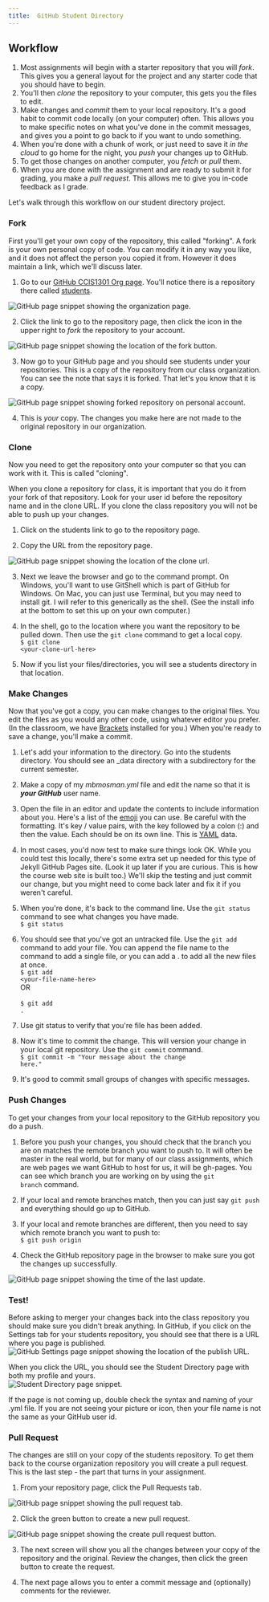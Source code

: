 ```yaml
---
title:  GitHub Student Directory
---
```

## Workflow

1. Most assignments will begin with a starter repository that you will *fork*.  This gives you a general layout for the project and any starter code that you should have to begin.  
2. You'll then *clone* the repository to your computer, this gets you the files to edit.
3. Make changes and *commit* them to your local repository.  It's a good habit to commit code locally (on your computer) often.  This allows you to make specific notes on what you've done in the commit messages, and gives you a point to go back to if you want to undo something.  
4. When you're done with a chunk of work, or just need to save it *in the cloud* to go home for the night, you *push* your changes up to GitHub.  
5. To get those changes on another computer, you *fetch* or *pull* them.  
6. When you are done with the assignment and are ready to submit it for grading, you make a *pull request*.  This allows me to give you in-code feedback as I  grade.  

Let's walk through this workflow on our student directory project.  

### Fork
First you'll get your own copy of the repository, this called "forking". A fork is your own personal copy of code.  You can modify it in any way you like, and it does not affect the person you copied it from.  However it does maintain a link, which we'll discuss later.

1. Go to our [GitHub CCIS1301 Org page](https://github.com/htc-ccis1301).  You'll notice there is a repository there called [students](https://github.com/htc-ccis1301/students).  
  <img src="../assets/images/s1/github_org_students.jpg" alt="GitHub page snippet showing the organization page.">

2. Click the link to go to the repository page, then click the icon in the upper right to *fork* the repository to your account.  
  <img src="../assets/images/s1/github_fork.jpg" alt="GitHub page snippet showing the location of the fork button.">

3. Now go to your GitHub page and you should see students under your repositories.  This is a copy of the repository from our class organization.  You can see the note that says it is forked.  That let's you know that it is a copy.
  <img src="../assets/images/s1/github_forked_students.jpg" alt="GitHub page snippet showing forked repository on personal account.">

4. This is *your* copy.  The changes you make here are not made to the original repository in our organization.  


### Clone
Now you need to get the repository onto your computer so that you can work with it.  This is called "cloning".  

<div class="alert alert-danger" role="alert">
When you clone a repository for class, it is important that you do it from your fork of that repository. Look for your user id before the repository name and in the clone URL. If you clone the class repository you will not be able to push up your changes.
</div>

1. Click on the students link to go to the repository page.

2. Copy the URL from the repository page.  
  <img src="../assets/images/s1/github_clone_url_updated.png" alt="GitHub page snippet showing the location of the clone url.">

3. Next we leave the browser and go to the command prompt.  On Windows, you'll want to use  GitShell which is part of GitHub for Windows.  On Mac, you can just use Terminal, but you may need to install git.  I will refer to this generically as the shell.  (See the install info at the bottom to set this up on your own computer.)

4. In the shell, go to the location where you want the repository to be pulled down.  Then use the <code>git clone</code> command to get a local copy.<br><code>$ git clone &lt;your-clone-url-here&gt;</code>

5. Now if you list your files/directories, you will see a students directory in that location.


###  Make Changes
Now that you've got a copy, you can make changes to the original files.  You edit the files as you would any other code, using whatever editor you prefer.  (In the classroom, we have [Brackets](http://brackets.io/) installed for you.)  When you're ready to save a change, you'll make a commit.

1. Let's add your information to the directory.  Go into the students directory.  You should see an _data directory with a subdirectory for the current semester.  

2. Make a copy of my *mbmosman.yml* file and edit the name so that it is __*your GitHub*__ user name.

3. Open the file in an editor and update the contents to include information about you.  Here's a list of the [emoji](http://www.emoji-cheat-sheet.com/) you can use.  Be careful with the formatting.  It's key / value pairs, with the key followed by a colon (:) and then the value.  Each should be on its own line.  This is [YAML](http://www.yaml.org/start.html) data.

4. In most cases, you'd now test to make sure things look OK.  While you could test this locally, there's some extra set up needed for this type of Jekyll GitHub Pages site.  (Look it up later if you are curious.  This is how the course web site is built too.)  We'll skip the testing and just commit our change, but you might need to come back later and fix it if you weren't careful.

5. When you're done, it's back to the command line.  Use the <code>git status</code> command to see what changes you have made.<br><code>$ git status</code>

5. You should see that you've got an untracked file.  Use the <code>git add</code> command to add your file.  You can append the file name to the command to add a single file, or you can add a . to add all the new files at once.<br><code>$ git add &lt;your-file-name-here&gt;</code><br>OR<br><br><code>$ git add .</code>

6. Use git status to verify that you're file has been added.  

7. Now it's time to commit the change.  This will version your change in your local git repository.  Use the <code>git commit</code> command.<br><code>$ git commit -m "Your message about the change here."</code>

8.  It's good to commit small groups of changes with specific messages.

### Push Changes
To get your changes from your local repository to the GitHub repository you do a push.

1. Before you push your changes, you should check that the branch you are on matches the remote branch you want to push to. It will often be master in the real world, but for many of our class assignments, which are web pages we want GitHub to host for us, it will be gh-pages.  You can see which branch you are working on by using the <code>git branch</code> command.

2. If your local and remote branches match, then you can just say <code>git push</code> and everything should go up to GitHub.

3. If your local and remote branches are different, then you need to say which remote branch you want to push to:<br><code>$ git push origin <remote-branch-here></code>

4.  Check the GitHub repository page in the browser to make sure you got the changes up successfully.  
  <img src="../assets/images/s1/github_pushed_changes.jpg" alt="GitHub page snippet showing the time of the last update.">

### Test!
Before asking to merger your changes back into the class repository you should make sure you didn't break anything.  In GitHub, if you click on the Settings tab for your students repository, you should see that there is a URL where you page is published.
<img src="../assets/images/s1/github_test_changes.png" alt="GitHub Settings page snippet showing the location of the publish URL.">

When you click the URL, you should see the Student Directory page with both my profile and yours.  
<img src="../assets/images/s1/github_test_page.png" alt="Student Directory page snippet.">

If the page is not coming up, double check the syntax and naming of your .yml file.  If you are not seeing your picture or icon, then your file name is not the same as your GitHub user id.  


### Pull Request
The changes are still on your copy of the students repository.  To get them back to the course organization repository you will create a pull request.  This is the last step - the part that turns in your assignment.

1. From your repository page, click the Pull Requests tab.  
  <img src="../assets/images/s1/github_pullreq_tab.jpg" alt="GitHub page snippet showing the pull request tab.">

2. Click the green button to create a new pull request.
  <img src="../assets/images/s1/github_new_pullreq.jpg" alt="GitHub page snippet showing the create pull request button.">

3. The next screen will show you all the changes between your copy of the repository and the original.  Review the changes, then click the green button to create the request.

4. The next page allows you to enter a commit message and (optionally) comments for the reviewer.  
